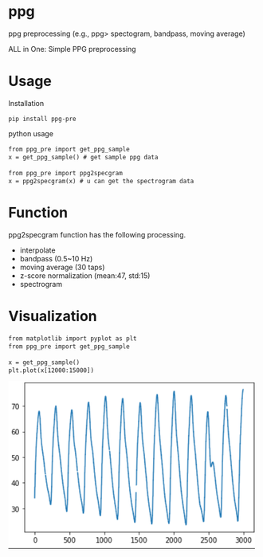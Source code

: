 # ppg
ppg preprocessing (e.g., ppg> spectogram, bandpass, moving average)

ALL in One: Simple PPG preprocessing 

# Usage

Installation
```
pip install ppg-pre
```

python usage
```
from ppg_pre import get_ppg_sample
x = get_ppg_sample() # get sample ppg data

from ppg_pre import ppg2specgram
x = ppg2specgram(x) # u can get the spectrogram data
```

# Function

ppg2specgram function has the following processing.

- interpolate
- bandpass (0.5~10 Hz)
- moving average (30 taps)
- z-score normalization (mean:47, std:15)
- spectrogram

# Visualization 

```
from matplotlib import pyplot as plt
from ppg_pre import get_ppg_sample

x = get_ppg_sample()
plt.plot(x[12000:15000])
```
![](./assets/ppg.png)